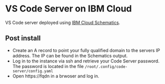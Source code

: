 # VS Code Server on IBM Cloud
VS Code server deployed using [IBM Cloud Schematics](https://cloud.ibm.com/docs/schematics?topic=schematics-about-schematics).

## Post install
 - Create an A record to point your fully qualified domain to the servers IP address. The IP can be found in the Schematics output.  
 - Log in to the instance via ssh and retrieve your Code Server password. The password is located in the file `/root/.config/code-server/config.yaml`
 - Open https://fqdn in a brwoser and log in. 

